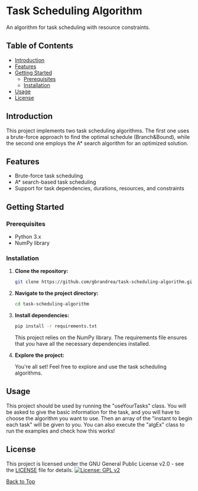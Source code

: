# Task Scheduling Algorithm <a name="top"></a>

An algorithm for task scheduling with resource constraints.

## Table of Contents

- [Introduction](#introduction)
- [Features](#features)
- [Getting Started](#getting-started)
  - [Prerequisites](#prerequisites)
  - [Installation](#installation)
- [Usage](#usage)
- [License](#license)

## Introduction <a name="introduction"></a>

This project implements two task scheduling algorithms. The first one uses a brute-force approach to find the optimal schedule (Branch&Bound), while the second one employs the A* search algorithm for an optimized solution.

## Features <a name="features"></a>

- Brute-force task scheduling
- A* search-based task scheduling
- Support for task dependencies, durations, resources, and constraints

## Getting Started <a name="getting-started"></a>

### Prerequisites <a name="prerequisites"></a>

- Python 3.x
- NumPy library

### Installation <a name="installation"></a>

1. **Clone the repository:**

    ```bash
    git clone https://github.com/gbrandrea/task-scheduling-algorithm.git
    ```

2. **Navigate to the project directory:**

    ```bash
    cd task-scheduling-algorithm
    ```

3. **Install dependencies:**

    ```bash
    pip install -r requirements.txt
    ```

    This project relies on the NumPy library. The requirements file ensures that you have all the necessary dependencies installed.

4. **Explore the project:**

    You're all set! Feel free to explore and use the task scheduling algorithms.

## Usage <a name="usage"></a>

This project should be used by running the "useYourTasks" class. You will be asked to give the basic information for the task, and you will
have to choose the algorithm you want to use. Then an array of the "instant to begin each task" will be given to you. You can also execute the "algEx" class to run the examples
and check how this works!

## License <a name="license"></a>

This project is licensed under the GNU General Public License v2.0 - see the [LICENSE](LICENSE) file for details.
[![License: GPL v2](https://img.shields.io/badge/License-GPL%20v2-blue.svg)](https://www.gnu.org/licenses/old-licenses/gpl-2.0.html)

[Back to Top](#top)

